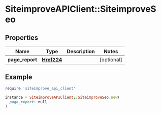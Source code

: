 # SiteimproveAPIClient::SiteimproveSeo

## Properties

| Name | Type | Description | Notes |
| ---- | ---- | ----------- | ----- |
| **page_report** | [**Href224**](Href224.md) |  | [optional] |

## Example

```ruby
require 'siteimprove_api_client'

instance = SiteimproveAPIClient::SiteimproveSeo.new(
  page_report: null
)
```

